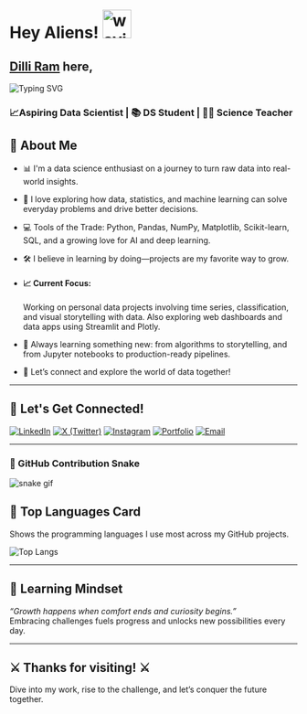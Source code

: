# Hey Aliens! <img src="https://media.tenor.com/HO7EBVsu04oAAAAi/pikachu-pokemon.gif" alt="waving hand picture gif" width='50'>
## <a href="https://dilliramchaudhary.com.np" target="_blank">Dilli Ram</a> here,
<img src="https://readme-typing-svg.herokuapp.com?font=Fira+Code&pause=1000&color=00F7FF&center=true&vCenter=true&width=435&lines=Data+Science+Learner+!;Machine+Learning+Explorer+!;Lifelong+Student+!" alt="Typing SVG" />

### 📈Aspiring Data Scientist | 📚 DS Student | 👨‍🦱 Science Teacher



## 🚀 About Me  
- 📊 I'm a data science enthusiast on a journey to turn raw data into real-world insights.

- 🧠 I love exploring how data, statistics, and machine learning can solve everyday problems and drive better decisions.

- 💻 Tools of the Trade: Python, Pandas, NumPy, Matplotlib, Scikit-learn, SQL, and a growing love for AI and deep learning.

- 🛠️ I believe in learning by doing—projects are my favorite way to grow.

- #### 📈 Current Focus:  
    Working on personal data projects involving time series, classification, and visual storytelling with data. Also exploring web dashboards and data apps using Streamlit and Plotly.

- 🌱 Always learning something new: from algorithms to storytelling, and from Jupyter notebooks to production-ready pipelines.

- 🧩 Let’s connect and explore the world of data together!
<hr>

## 👬 Let's Get Connected!
[![LinkedIn](https://img.shields.io/badge/LinkedIn-0077B5?style=for-the-badge&logo=linkedin&logoColor=white)](https://www.linkedin.com/in/dilliramchaudhary/)
[![X (Twitter)](https://img.shields.io/badge/X(Twitter)-000000?style=for-the-badge&logo=twitter&logoColor=white)](https://x.com/Dillu55640527)
[![Instagram](https://img.shields.io/badge/Instagram-E4405F?style=for-the-badge&logo=instagram&logoColor=white)](https://instagram.com/dearjigri/)
[![Portfolio](https://img.shields.io/badge/Portfolio-FF5722?style=for-the-badge&logo=Firefox&logoColor=white)](https://dilliramchaudhary.com.np)
[![Email](https://img.shields.io/badge/Email-D14836?style=for-the-badge&logo=gmail&logoColor=white)](mailto:chaudharydr23@gmail.com)

<hr>

### 🐍 GitHub Contribution Snake

![snake gif](https://github.com/dilliram-code/dilliram-code/blob/output/github-contribution-grid-snake.svg)

## 🚀 Top Languages Card  
Shows the programming languages I use most across my GitHub projects.

![Top Langs](https://github-readme-stats.vercel.app/api/top-langs/?username=dilliram-code&layout=compact&theme=highcontrast)

<hr>

## 🚀 Learning Mindset
<i> “Growth happens when comfort ends and curiosity begins.” </i> <br>
Embracing challenges fuels progress and unlocks new possibilities every day.
<hr>

## ⚔️ Thanks for visiting! ⚔️
Dive into my work, rise to the challenge, and let’s conquer the future together.
<!-- ### 📊 GitHub Stats Card  
Highlights my coding activity, languages, and contributions.

![Dilli Ram's GitHub Stats](https://github-readme-stats.vercel.app/api?username=dilliram-code&show_icons=true&theme=radical)
-->


<!--
**dilliram-code/dilliram-code** is a ✨ _special_ ✨ repository because its `README.md` (this file) appears on your GitHub profile.

Here are some ideas to get you started:

- 🔭 I’m currently working on ...
- 🌱 I’m currently learning ...
- 👯 I’m looking to collaborate on ...
- 🤔 I’m looking for help with ...
- 💬 Ask me about ...
- 📫 How to reach me: ...
- 😄 Pronouns: ...
- ⚡ Fun fact: ...
-->
